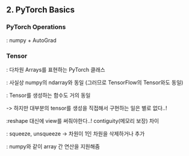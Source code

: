 ## 2. PyTorch Basics



### PyTorch Operations

: numpy + AutoGrad



### Tensor

: 다차원 Arrays를 표현하는 PyTorch 클래스

: 사실상 numpy의 ndarray와 동일 (그러므로 TensorFlow의 Tensor와도 동일)

: Tensor를 생성하는 함수도 거의 동일

-> 하지만 대부분의 tensor를 생성을 직접해서 구현하는 일은 별로 없다..!

:reshape 대신에 view를 써줘야한다..! contiguity(메모리 보장) 차이

:  squeeze, unsqueeze -> 차원이 1인 차원을 삭제하거나 추가

: numpy와 같이 array 간 연산을 지원해줌




